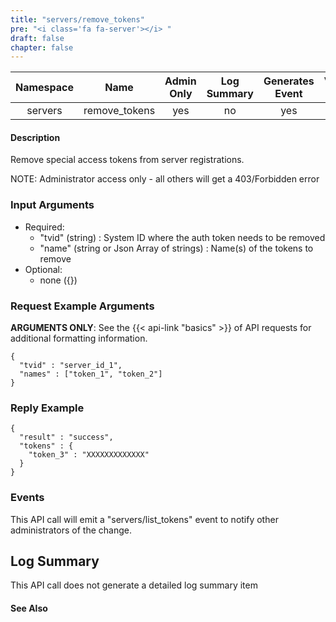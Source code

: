 ```yaml
---
title: "servers/remove_tokens"
pre: "<i class='fa fa-server'></i> "
draft: false
chapter: false
---
```


| Namespace | Name | Admin Only | Log Summary | Generates Event | Version Added | Version Removed |
|:----------------:|:--------:|:--------:|:--------:|:--------:|:---:|:---:|
| servers | remove_tokens | yes | no | yes | 1.1 | 2.0 |

#### Description
Remove special access tokens from server registrations.

NOTE: Administrator access only - all others will get a 403/Forbidden error

### Input Arguments
* Required:
   * "tvid" (string) : System ID where the auth token needs to be removed
   * "name" (string or Json Array of strings) : Name(s) of the tokens to remove
* Optional:
   * none ({})


### Request Example Arguments
**ARGUMENTS ONLY**: See the {{< api-link "basics" >}} of API requests for additional formatting information.

```
{
  "tvid" : "server_id_1",
  "names" : ["token_1", "token_2"]
}
```


### Reply Example
```
{
  "result" : "success",
  "tokens" : {
    "token_3" : "XXXXXXXXXXXXX"
  }
}
```

### Events
This API call will emit a "servers/list_tokens" event to notify other administrators of the change.

## Log Summary
This API call does not generate a detailed log summary item

#### See Also

